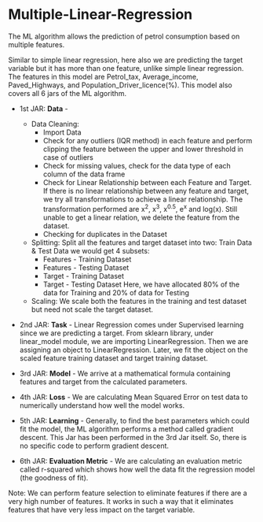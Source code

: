 # Multiple-Linear-Regression
The ML algorithm allows the prediction of petrol consumption based on multiple features.

Similar to simple linear regression, here also we are predicting the target variable but it has more than one feature, unlike simple linear regression. The features in this model are Petrol_tax, Average_income, Paved_Highways, and Population_Driver_licence(%). This model also covers all 6 jars of the ML algorithm.

- 1st JAR: **Data** - 
  - Data Cleaning:
    - Import Data
    - Check for any outliers (IQR method) in each feature and perform clipping the feature between the upper and lower threshold in case of outliers
    - Check for missing values, check for the data type of each column of the data frame
    - Check for Linear Relationship between each Feature and Target. If there is no linear relationship between any feature and target, we try all transformations to achieve a linear relationship. The transformation performed are x<sup>2</sup>, x<sup>3</sup>, x<sup>0.5</sup>, e<sup>x</sup> and log(x). Still unable to get a linear relation, we delete the feature from the dataset.
    - Checking for duplicates in the Dataset
  - Splitting:
    Split all the features and target dataset into two: Train Data & Test Data
    we would get 4 subsets:
      - Features - Training Dataset
      - Features - Testing Dataset
      - Target - Training Dataset 
      - Target - Testing Dataset
    Here, we have allocated 80% of the data for Training and 20% of data for Testing
  - Scaling: 
    We scale both the features in the training and test dataset but need not scale the target dataset.
   
- 2nd JAR: **Task** - 
  Linear Regression comes under Supervised learning since we are predicting a target.
  From sklearn library, under linear_model module, we are importing LinearRegression.
  Then we are assigning an object to LinearRegression.
  Later, we fit the object on the scaled feature training dataset and target training dataset.
  
- 3rd JAR: **Model** -
  We arrive at a mathematical formula containing features and target from the calculated parameters.
  
- 4th JAR: **Loss** - 
  We are calculating Mean Squared Error on test data to numerically understand how well the model works.
  
- 5th JAR: **Learning** -
  Generally, to find the best parameters which could fit the model, the ML algorithm performs a method called gradient descent.
  This Jar has been performed in the 3rd Jar itself. So, there is no specific code to perform gradient descent.
  
- 6th JAR: **Evaluation Metric** -
   We are calculating an evaluation metric called r-squared which shows how well the data fit the regression model (the goodness of fit).

Note: We can perform feature selection to eliminate features if there are a very high number of features. It works in such a way that it eliminates features that have very less impact on the target variable.

  
